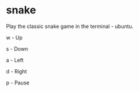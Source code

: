 # snake
Play the classic snake game in the terminal - ubuntu.

w - Up

s - Down

a - Left

d - Right

p - Pause
